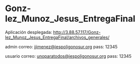 # Gonz-lez_Munoz_Jesus_EntregaFinal

Aplicación desplegada:
http://3.88.57.117/Gonz-lez_Munoz_Jesus_EntregaFinal/archivos_generales/

admin
correo:
jjimenez@iespoligonosur.org
pass:
12345

usuario
correo:
unoparatodos@iespoligonosur.org
pass:
12345
